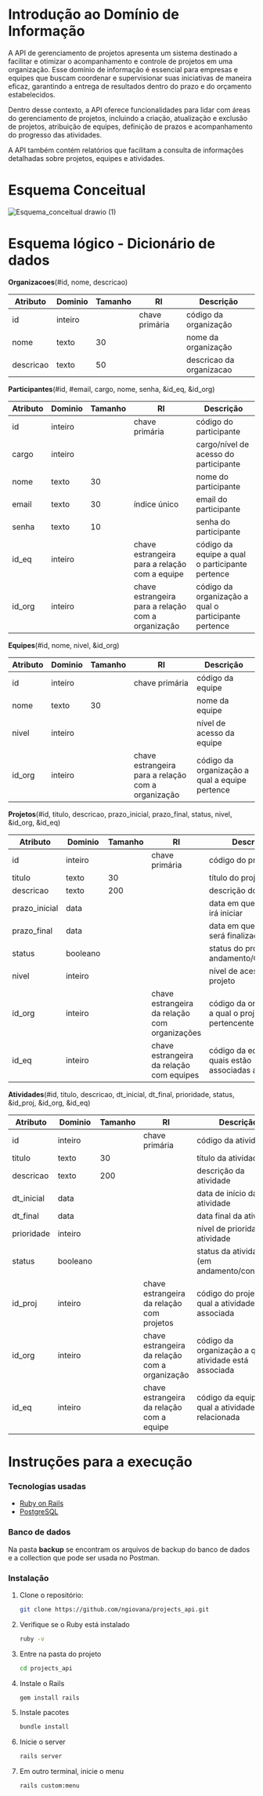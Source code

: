 # Introdução ao Domínio de Informação

A API de gerenciamento de projetos apresenta um sistema destinado a facilitar e otimizar o acompanhamento e controle de projetos em uma organização. Esse domínio de informação é essencial para empresas e equipes que buscam coordenar e supervisionar suas iniciativas de maneira eficaz, garantindo a entrega de resultados dentro do prazo e do orçamento estabelecidos.

Dentro desse contexto, a API oferece funcionalidades para lidar com áreas do gerenciamento de projetos, incluindo a criação, atualização e exclusão de projetos, atribuição de equipes, definição de prazos e acompanhamento do progresso das atividades.

A API também contém relatórios que facilitam a consulta de informações detalhadas sobre projetos, equipes e atividades.

# Esquema Conceitual
![Esquema_conceitual drawio (1)](https://github.com/ngiovana/projects_api/assets/60704988/35c3f9fa-66b0-4a10-b4d8-c0ae4df991d2)

# Esquema lógico - Dicionário de dados

**Organizacoes**(#id, nome, descricao)

| Atributo | Dominio | Tamanho | RI | Descrição |
| --- | --- | --- | --- | --- |
| id | inteiro |  | chave primária | código da organização |
| nome | texto | 30 |  | nome da organização |
| descricao | texto | 50 |  | descricao da organizacao |


**Participantes**(#id, #email, cargo, nome, senha, &id_eq, &id_org)

| Atributo | Dominio | Tamanho | RI | Descrição |
| --- | --- | --- | --- | --- |
| id | inteiro |  | chave primária | código do participante |
| cargo | inteiro |  |  | cargo/nível de acesso do participante |
| nome | texto | 30 |  | nome do participante |
| email | texto | 30 | índice único | email do participante |
| senha | texto | 10 |  | senha do participante |
| id_eq | inteiro |  | chave estrangeira para a relação com a equipe | código da equipe a qual o participante pertence |
| id_org | inteiro |  | chave estrangeira para a relação com a organização | código da organização a qual o participante pertence |


**Equipes**(#id, nome, nivel, &id_org)

| Atributo | Dominio | Tamanho | RI | Descrição |
| --- | --- | --- | --- | --- |
| id | inteiro |  | chave primária | código da equipe |
| nome | texto | 30 |  | nome da equipe |
| nivel | inteiro |  |  | nível de acesso da equipe |
| id_org | inteiro |  | chave estrangeira para a relação com a organização | código da organização a qual a equipe pertence |


**Projetos**(#id, titulo, descricao, prazo_inicial, prazo_final, status, nivel, &id_org, &id_eq)

| Atributo | Dominio | Tamanho | RI | Descrição |
| --- | --- | --- | --- | --- |
| id | inteiro |  | chave primária | código do projeto |
| titulo | texto | 30 |  | título do projeto |
| descricao | texto | 200 |  | descrição do projeto |
| prazo_inicial | data |  |  | data em que o projeto irá iniciar |
| prazo_final | data |  |  | data em que o projeto será finalizado |
| status | booleano |  |  | status do projeto (em andamento/Concluído) |
| nivel | inteiro |  |  | nível de acesso do projeto |
| id_org | inteiro |  | chave estrangeira da relação com organizações | código da organização a qual o projeto é pertencente |
| id_eq | inteiro |  | chave estrangeira da relação com equipes | código da equipe as quais estão associadas ao projeto  |


**Atividades**(#id, titulo, descricao, dt_inicial, dt_final, prioridade, status, &id_proj, &id_org, &id_eq) 

| Atributo | Dominio | Tamanho | RI | Descrição |
| --- | --- | --- | --- | --- |
| id | inteiro |  | chave primária | código da atividade |
| titulo | texto | 30 |  | título da atividade |
| descricao | texto | 200 |  | descrição da atividade |
| dt_inicial | data |  |  | data de início da atividade |
| dt_final | data |  |  | data final da atividade |
| prioridade | inteiro |  |  | nível de prioridade da atividade |
| status | booleano |  |  | status da atividade (em andamento/concluída) |
| id_proj | inteiro |  | chave estrangeira da relação com projetos | código do projeto o qual a atividade está associada |
| id_org | inteiro |  | chave estrangeira da relação com a organização | código da organização a qual a atividade está associada |
| id_eq | inteiro |  | chave estrangeira da relação com a equipe | código da equipe a qual a atividade está relacionada |

# Instruções para a execução

### Tecnologias usadas

- [Ruby on Rails](https://rubyinstaller.org/downloads)
- [PostgreSQL](https://www.postgresql.org/download/windows/)

### Banco de dados
Na pasta **backup** se encontram os arquivos de backup do banco de dados e a collection que pode ser usada no Postman.

### Instalação

1. Clone o repositório:
   ```bash
   git clone https://github.com/ngiovana/projects_api.git
   ```

 2. Verifique se o Ruby está instalado
     ```bash
     ruby -v
     ```
3. Entre na pasta do projeto
   ```bash
   cd projects_api
   ```
4. Instale o Rails
   ```bash
   gem install rails
   ```
5. Instale pacotes
   ```bash
   bundle install
   ```
6. Inicie o server
   ```bash
   rails server
   ```
7. Em outro terminal, inicie o menu
   ```bash
   rails custom:menu
   ```


